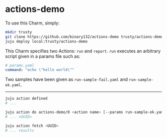 # actions-demo

To use this Charm, simply:

```bash
mkdir trusty
git clone https://github.com/binary132/actions-demo trusty/actions-demo
juju deploy local:trusty/actions-demo
```

This Charm specifies two Actions: `run` and `report`.  `run` executes an
arbitrary script given in a params file such as:

```yaml
# params.yaml
command: "echo \"hello world\""
```

Two samples have been given as `run-sample-fail.yaml` and `run-sample-ok.yaml`.

---

```bash
juju action defined
# ...

juju action do actions-demo/0 <action name> [--params run-sample-ok.yaml]
# ... <UUID>

juju action fetch <UUID>
# ... results
```
